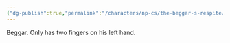 ```yaml
---
{"dg-publish":true,"permalink":"/characters/np-cs/the-beggar-s-respite/veden-two-fingers/","created":"2024-12-13T21:54:39.418-08:00","updated":"2025-02-14T21:08:38.908-08:00"}
---
```


Beggar. Only has two fingers on his left hand. 
